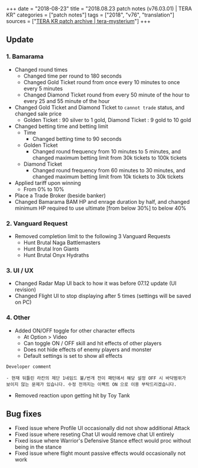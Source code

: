 +++
date = "2018-08-23"
title = "2018.08.23 patch notes (v76.03.01) | TERA KR"
categories = ["patch notes"]
tags = ["2018", "v76", "translation"]
sources = ["[TERA KR patch archive | tera-mysterium](/ko/patch/2018/v76-03-01)"]
+++

## Update

### **1.** Bamarama
- Changed round times
  - Changed time per round to 180 seconds
  - Changed Gold Ticket round from once every 10 minutes to once every 5 minutes
  - Changed Diamond Ticket round from every 50 minute of the hour to every 25 and 55 minute of the hour
- Changed Gold Ticket and Diamond Ticket to `cannot trade` status, and changed sale price
  - Golden Ticket : 90 silver to 1 gold, Diamond Ticket : 9 gold to 10 gold
- Changed betting time and betting limit
  - Time
    - Changed betting time to 90 seconds
  - Golden Ticket
    - Changed round frequency from 10 minutes to 5 minutes, and changed maximum betting limit from 30k tickets to 100k tickets
  - Diamond Ticket
    - Changed round frequency from 60 minutes to 30 minutes, and changed maximum betting limit from 10k tickets to 30k tickets
- Applied tariff upon winning
  - From 0% to 10%
- Place a Trade Broker (beside banker)
- Changed Bamarama BAM HP and enrage duration by half, and changed minimum HP required to use ultimate [from below 30%] to below 40%

### **2.** Vanguard Request
- Removed completion limit to the following 3 Vanguard Requests
  - Hunt Brutal Naga Battlemasters
  - Hunt Brutal Iron Giants
  - Hunt Brutal Onyx Hydraths

### **3.** UI / UX
- Changed Radar Map UI back to how it was before 07.12 update (UI revision)
- Changed Flight UI to stop displaying after 5 times (settings will be saved on PC)

### **4.** Other
- Added ON/OFF toggle for other character effects
  - At Option > Video
  - Can toggle ON / OFF skill and hit effects of other players
  - Does not hide effects of enemy players and monster
  - Default settings is set to show all effects

```
Developer comment

- 현재 뒤틀린 라칸의 제단 1네임드 불/번개 전이 패턴에서 해당 설정 OFF 시 바닥범위가 보이지 않는 문제가 있습니다. 수정 전까지는 이펙트 ON 으로 이용 부탁드리겠습니다.
```

- Removed reaction upon getting hit by Toy Tank

## Bug fixes

- Fixed issue where Profile UI occasionally did not show additional Attack
- Fixed issue where reseting Chat UI would remove chat UI entirely
- Fixed issue where Warrior's Defensive Stance effect would proc without being in the stance
- Fixed issue where flight mount passive effects would occasionally not work
